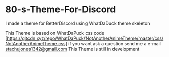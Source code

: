 # 80-s-Theme-For-Discord
I made a theme for BetterDiscord using WhatDaDuck theme skeleton

This Theme is based on WhatDaPuck css code [https://gitcdn.xyz/repo/WhatDaPuck/NotAnotherAnimeTheme/master/css/NotAnotherAnimeTheme.css]
if you want ask a question send me a e-mail stachujones1342@gmail.com
This Theme is still in development
